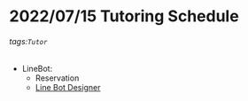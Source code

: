 # 2022/07/15 Tutoring Schedule
###### tags:`Tutor`
- LineBot:
    - Reservation
    - [Line Bot Designer](https://badgameshow.com/steven/line/line-bot-%E6%95%99%E5%AD%B8/)
